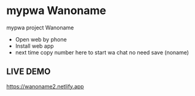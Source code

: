 # mypwa Wanoname
mypwa project Wanoname
- Open web by phone
- Install web app
- next time copy number here to start wa chat no need save (noname)

## LIVE DEMO 
https://wanoname2.netlify.app

